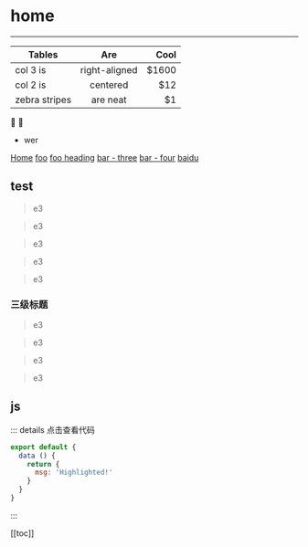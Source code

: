 # home
***

| Tables        | Are           | Cool  |
| ------------- |:-------------:| -----:|
| col 3 is      | right-aligned | $1600 |
| col 2 is      | centered      |   $12 |
| zebra stripes | are neat      |    $1 |

:tada: :100:

* wer

[Home](/) <!-- 跳转到根部的 README.md -->
[foo](/views/) <!-- 跳转到 foo 文件夹的 index.html -->
[foo heading](./#heading) <!-- 跳转到 foo/index.html 的特定标题位置 -->
[bar - three](../bar/three.md) <!-- 具体文件可以使用 .md 结尾（推荐） -->
[bar - four](../bar/four.html) <!-- 也可以用 .html -->
[baidu](https://www.baidu.com)

## test
>e3

>e3

>e3

>e3

>e3
### 三级标题
>e3

>e3

>e3

>e3

## js

::: details 点击查看代码
``` js {4}
export default {
  data () {
    return {
      msg: 'Highlighted!'
    }
  }
}
```
:::

[[toc]]

<!-- ![An image](./oop.jpg) -->
<img :src="$withBase('/img/oop.jpg')">